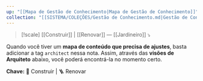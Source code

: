 ```yaml
---
up: "[[Mapa de Gestão de Conhecimento|Mapa de Gestão de Conhecimento]]"
collection: "[[SISTEMA/COLEÇÕES/Gestão de Conhecimento.md|Gestão de Conhecimento]]"
---
```

> [!scale] [[Construir]] | [[Renovar]] — [[Jardineiro]] ⤵️

Quando você tiver um **mapa de conteúdo que precisa de ajustes**, basta adicionar a tag `architect` nessa nota. Assim, através das **visões de Arquiteto** abaixo, você poderá encontrá-la no momento certo.

**Chave:** 🧱 Construir | 🪜 Renovar  

